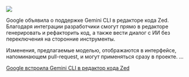 <!--2025-08-30 13:21:20-->
<div class="yb">
  <div class="rss habr"><img src="https://habrastorage.org/getpro/habr/upload_files/beb/9e5/5a3/beb9e55a31cc17b5c9201eb2c6c87fc8.png" /><p>Google объявила о поддержке Gemini CLI в редакторе кода Zed. Благодаря интеграции разработчики смогут прямо в редакторе генерировать и рефакторить код, а также вести диалог с ИИ без переключения на сторонние инструменты.  </p><p>Изменения, предлагаемые моделью, отображаются в интерфейсе, напоминающем pull-request, и могут применяться сразу в проекте. ... <p class="titl"><a href="https://habr.com/ru/companies/bothub/news/942328/?utm_source=habrahabr&utm_medium=rss&utm_campaign=942328">Google встроила Gemini CLI в редактор кода Zed</a></p></div>
</div>

